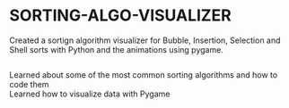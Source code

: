 # SORTING-ALGO-VISUALIZER

Created a sortign algorithm visualizer for Bubble, Insertion, Selection and Shell sorts with Python and the animations using pygame.

<p><img src=""/></p>

Learned about some of the most common sorting algorithms and how to code them </br>
Learned how to visualize data with Pygame </br>
